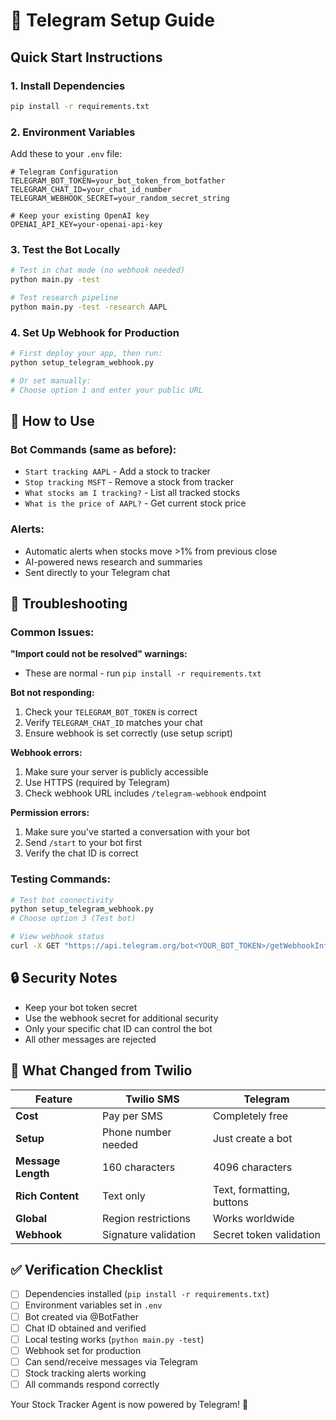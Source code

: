 # 🚀 Telegram Setup Guide

## Quick Start Instructions

### 1. Install Dependencies
```bash
pip install -r requirements.txt
```

### 2. Environment Variables
Add these to your `.env` file:
```env
# Telegram Configuration
TELEGRAM_BOT_TOKEN=your_bot_token_from_botfather
TELEGRAM_CHAT_ID=your_chat_id_number
TELEGRAM_WEBHOOK_SECRET=your_random_secret_string

# Keep your existing OpenAI key
OPENAI_API_KEY=your-openai-api-key
```

### 3. Test the Bot Locally
```bash
# Test in chat mode (no webhook needed)
python main.py -test

# Test research pipeline
python main.py -test -research AAPL
```

### 4. Set Up Webhook for Production
```bash
# First deploy your app, then run:
python setup_telegram_webhook.py

# Or set manually:
# Choose option 1 and enter your public URL
```

## 📱 How to Use

### Bot Commands (same as before):
- `Start tracking AAPL` - Add a stock to tracker
- `Stop tracking MSFT` - Remove a stock from tracker  
- `What stocks am I tracking?` - List all tracked stocks
- `What is the price of AAPL?` - Get current stock price

### Alerts:
- Automatic alerts when stocks move >1% from previous close
- AI-powered news research and summaries
- Sent directly to your Telegram chat

## 🔧 Troubleshooting

### Common Issues:

**"Import could not be resolved" warnings:**
- These are normal - run `pip install -r requirements.txt`

**Bot not responding:**
1. Check your `TELEGRAM_BOT_TOKEN` is correct
2. Verify `TELEGRAM_CHAT_ID` matches your chat
3. Ensure webhook is set correctly (use setup script)

**Webhook errors:**
1. Make sure your server is publicly accessible
2. Use HTTPS (required by Telegram)
3. Check webhook URL includes `/telegram-webhook` endpoint

**Permission errors:**
1. Make sure you've started a conversation with your bot
2. Send `/start` to your bot first
3. Verify the chat ID is correct

### Testing Commands:
```bash
# Test bot connectivity
python setup_telegram_webhook.py
# Choose option 3 (Test bot)

# View webhook status
curl -X GET "https://api.telegram.org/bot<YOUR_BOT_TOKEN>/getWebhookInfo"
```

## 🔒 Security Notes

- Keep your bot token secret
- Use the webhook secret for additional security
- Only your specific chat ID can control the bot
- All other messages are rejected

## 🎯 What Changed from Twilio

| Feature | Twilio SMS | Telegram |
|---------|------------|----------|
| **Cost** | Pay per SMS | Completely free |
| **Setup** | Phone number needed | Just create a bot |
| **Message Length** | 160 characters | 4096 characters |
| **Rich Content** | Text only | Text, formatting, buttons |
| **Global** | Region restrictions | Works worldwide |
| **Webhook** | Signature validation | Secret token validation |

## ✅ Verification Checklist

- [ ] Dependencies installed (`pip install -r requirements.txt`)
- [ ] Environment variables set in `.env`
- [ ] Bot created via @BotFather  
- [ ] Chat ID obtained and verified
- [ ] Local testing works (`python main.py -test`)
- [ ] Webhook set for production
- [ ] Can send/receive messages via Telegram
- [ ] Stock tracking alerts working
- [ ] All commands respond correctly

Your Stock Tracker Agent is now powered by Telegram! 🎉
